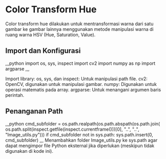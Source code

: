# Color Transform Hue

Color transform hue dilakukan untuk mentransformasi warna dari satu gambar ke gambar lainnya menggunakan metode manipulasi warna di ruang warna HSV (Hue, Saturation, Value).

## Import dan Konfigurasi
,,,python
import os, sys, inspect
import cv2
import numpy as np
import argparse
,,,

Import library:
os, sys, dan inspect: Untuk manipulasi path file.
cv2: OpenCV, digunakan untuk manipulasi gambar.
numpy: Digunakan untuk operasi matematis pada array.
argparse: Untuk menangani argumen baris perintah.

## Penanganan Path
,,,python
cmd_subfolder = os.path.realpath(os.path.abspath(os.path.join(
    os.path.split(inspect.getfile(inspect.currentframe()))[0], "..", "..", "Image_utils.py")))
if cmd_subfolder not in sys.path:
    sys.path.insert(0, cmd_subfolder)
,,,
Menambahkan folder Image_utils.py ke sys.path agar dapat mengimpor file Python eksternal jika diperlukan (meskipun tidak digunakan di kode ini).
